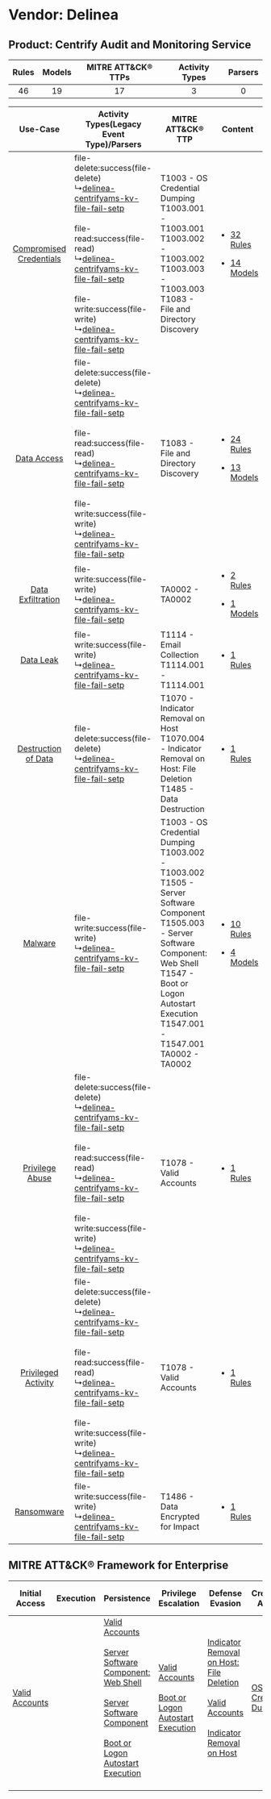 Vendor: Delinea
===============
Product: Centrify Audit and Monitoring Service
----------------------------------------------
| Rules | Models | MITRE ATT&CK® TTPs | Activity Types | Parsers |
|:-----:|:------:|:------------------:|:--------------:|:-------:|
|  46   |   19   |         17         |       3        |    0    |

|    Use-Case    | Activity Types(Legacy Event Type)/Parsers    | MITRE ATT&CK® TTP    | Content    |
|:----:| ---- | ---- | ---- |
| [Compromised Credentials](../../../UseCases/uc_compromised_credentials.md) |  file-delete:success(file-delete)<br> ↳[delinea-centrifyams-kv-file-fail-setp](Ps/pC_delineacentrifyamskvfilefailsetp.md)<br><br> file-read:success(file-read)<br> ↳[delinea-centrifyams-kv-file-fail-setp](Ps/pC_delineacentrifyamskvfilefailsetp.md)<br><br> file-write:success(file-write)<br> ↳[delinea-centrifyams-kv-file-fail-setp](Ps/pC_delineacentrifyamskvfilefailsetp.md)<br> | T1003 - OS Credential Dumping<br>T1003.001 - T1003.001<br>T1003.002 - T1003.002<br>T1003.003 - T1003.003<br>T1083 - File and Directory Discovery<br>    | [<ul><li>32 Rules</li></ul><ul><li>14 Models</li></ul>](RM/r_m_delinea_centrify_audit_and_monitoring_service_Compromised_Credentials.md) |
|    [Data Access](../../../UseCases/uc_data_access.md)    |  file-delete:success(file-delete)<br> ↳[delinea-centrifyams-kv-file-fail-setp](Ps/pC_delineacentrifyamskvfilefailsetp.md)<br><br> file-read:success(file-read)<br> ↳[delinea-centrifyams-kv-file-fail-setp](Ps/pC_delineacentrifyamskvfilefailsetp.md)<br><br> file-write:success(file-write)<br> ↳[delinea-centrifyams-kv-file-fail-setp](Ps/pC_delineacentrifyamskvfilefailsetp.md)<br> | T1083 - File and Directory Discovery<br>    | [<ul><li>24 Rules</li></ul><ul><li>13 Models</li></ul>](RM/r_m_delinea_centrify_audit_and_monitoring_service_Data_Access.md)    |
|       [Data Exfiltration](../../../UseCases/uc_data_exfiltration.md)       |  file-write:success(file-write)<br> ↳[delinea-centrifyams-kv-file-fail-setp](Ps/pC_delineacentrifyamskvfilefailsetp.md)<br>    | TA0002 - TA0002<br>    | [<ul><li>2 Rules</li></ul><ul><li>1 Models</li></ul>](RM/r_m_delinea_centrify_audit_and_monitoring_service_Data_Exfiltration.md)         |
|    [Data Leak](../../../UseCases/uc_data_leak.md)    |  file-write:success(file-write)<br> ↳[delinea-centrifyams-kv-file-fail-setp](Ps/pC_delineacentrifyamskvfilefailsetp.md)<br>    | T1114 - Email Collection<br>T1114.001 - T1114.001<br>    | [<ul><li>1 Rules</li></ul>](RM/r_m_delinea_centrify_audit_and_monitoring_service_Data_Leak.md)    |
|     [Destruction of Data](../../../UseCases/uc_destruction_of_data.md)     |  file-delete:success(file-delete)<br> ↳[delinea-centrifyams-kv-file-fail-setp](Ps/pC_delineacentrifyamskvfilefailsetp.md)<br>    | T1070 - Indicator Removal on Host<br>T1070.004 - Indicator Removal on Host: File Deletion<br>T1485 - Data Destruction<br>    | [<ul><li>1 Rules</li></ul>](RM/r_m_delinea_centrify_audit_and_monitoring_service_Destruction_of_Data.md)    |
|    [Malware](../../../UseCases/uc_malware.md)    |  file-write:success(file-write)<br> ↳[delinea-centrifyams-kv-file-fail-setp](Ps/pC_delineacentrifyamskvfilefailsetp.md)<br>    | T1003 - OS Credential Dumping<br>T1003.002 - T1003.002<br>T1505 - Server Software Component<br>T1505.003 - Server Software Component: Web Shell<br>T1547 - Boot or Logon Autostart Execution<br>T1547.001 - T1547.001<br>TA0002 - TA0002<br> | [<ul><li>10 Rules</li></ul><ul><li>4 Models</li></ul>](RM/r_m_delinea_centrify_audit_and_monitoring_service_Malware.md)    |
|         [Privilege Abuse](../../../UseCases/uc_privilege_abuse.md)         |  file-delete:success(file-delete)<br> ↳[delinea-centrifyams-kv-file-fail-setp](Ps/pC_delineacentrifyamskvfilefailsetp.md)<br><br> file-read:success(file-read)<br> ↳[delinea-centrifyams-kv-file-fail-setp](Ps/pC_delineacentrifyamskvfilefailsetp.md)<br><br> file-write:success(file-write)<br> ↳[delinea-centrifyams-kv-file-fail-setp](Ps/pC_delineacentrifyamskvfilefailsetp.md)<br> | T1078 - Valid Accounts<br>    | [<ul><li>1 Rules</li></ul>](RM/r_m_delinea_centrify_audit_and_monitoring_service_Privilege_Abuse.md)    |
|     [Privileged Activity](../../../UseCases/uc_privileged_activity.md)     |  file-delete:success(file-delete)<br> ↳[delinea-centrifyams-kv-file-fail-setp](Ps/pC_delineacentrifyamskvfilefailsetp.md)<br><br> file-read:success(file-read)<br> ↳[delinea-centrifyams-kv-file-fail-setp](Ps/pC_delineacentrifyamskvfilefailsetp.md)<br><br> file-write:success(file-write)<br> ↳[delinea-centrifyams-kv-file-fail-setp](Ps/pC_delineacentrifyamskvfilefailsetp.md)<br> | T1078 - Valid Accounts<br>    | [<ul><li>1 Rules</li></ul>](RM/r_m_delinea_centrify_audit_and_monitoring_service_Privileged_Activity.md)    |
|    [Ransomware](../../../UseCases/uc_ransomware.md)    |  file-write:success(file-write)<br> ↳[delinea-centrifyams-kv-file-fail-setp](Ps/pC_delineacentrifyamskvfilefailsetp.md)<br>    | T1486 - Data Encrypted for Impact<br>    | [<ul><li>1 Rules</li></ul>](RM/r_m_delinea_centrify_audit_and_monitoring_service_Ransomware.md)    |

MITRE ATT&CK® Framework for Enterprise
--------------------------------------
| Initial Access                                                      | Execution | Persistence                                                                                                                                                                                                                                                                                                                          | Privilege Escalation                                                                                                                                      | Defense Evasion                                                                                                                                                                                                                                    | Credential Access                                                          | Discovery                                                                         | Lateral Movement | Collection                                                            | Command and Control | Exfiltration | Impact                                                                                                                                              |
| ------------------------------------------------------------------- | --------- | ------------------------------------------------------------------------------------------------------------------------------------------------------------------------------------------------------------------------------------------------------------------------------------------------------------------------------------ | --------------------------------------------------------------------------------------------------------------------------------------------------------- | -------------------------------------------------------------------------------------------------------------------------------------------------------------------------------------------------------------------------------------------------- | -------------------------------------------------------------------------- | --------------------------------------------------------------------------------- | ---------------- | --------------------------------------------------------------------- | ------------------- | ------------ | --------------------------------------------------------------------------------------------------------------------------------------------------- |
| [Valid Accounts](https://attack.mitre.org/techniques/T1078)<br><br> |           | [Valid Accounts](https://attack.mitre.org/techniques/T1078)<br><br>[Server Software Component: Web Shell](https://attack.mitre.org/techniques/T1505/003)<br><br>[Server Software Component](https://attack.mitre.org/techniques/T1505)<br><br>[Boot or Logon Autostart Execution](https://attack.mitre.org/techniques/T1547)<br><br> | [Valid Accounts](https://attack.mitre.org/techniques/T1078)<br><br>[Boot or Logon Autostart Execution](https://attack.mitre.org/techniques/T1547)<br><br> | [Indicator Removal on Host: File Deletion](https://attack.mitre.org/techniques/T1070/004)<br><br>[Valid Accounts](https://attack.mitre.org/techniques/T1078)<br><br>[Indicator Removal on Host](https://attack.mitre.org/techniques/T1070)<br><br> | [OS Credential Dumping](https://attack.mitre.org/techniques/T1003)<br><br> | [File and Directory Discovery](https://attack.mitre.org/techniques/T1083)<br><br> |                  | [Email Collection](https://attack.mitre.org/techniques/T1114)<br><br> |                     |              | [Data Destruction](https://attack.mitre.org/techniques/T1485)<br><br>[Data Encrypted for Impact](https://attack.mitre.org/techniques/T1486)<br><br> |